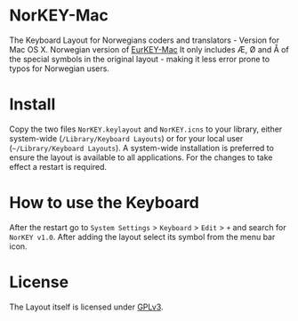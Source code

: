 # NorKEY-Mac
The Keyboard Layout for Norwegians coders and translators - Version for Mac OS X.
Norwegian version of [EurKEY-Mac](https://github.com/jonasdiemer/EurKEY-Mac)
It only includes Æ, Ø and Å of the special symbols in the original layout - making it less error prone to typos for Norwegian users.

Install
=======
Copy the two files `NorKEY.keylayout` and `NorKEY.icns` to your library, either system-wide (`/Library/Keyboard Layouts`) or for your local user (`~/Library/Keyboard Layouts`). A system-wide installation is preferred to ensure the layout is available to all applications. For the changes to take effect a restart is required.

How to use the Keyboard
=======
After the restart go to `System Settings` > `Keyboard` > `Edit` > `+` and search for `NorKEY v1.0`. After adding the layout select its symbol from the menu bar icon.

License
=======

The Layout itself is licensed under [GPLv3](http://www.gnu.org/licenses/gpl-3.0.html).
